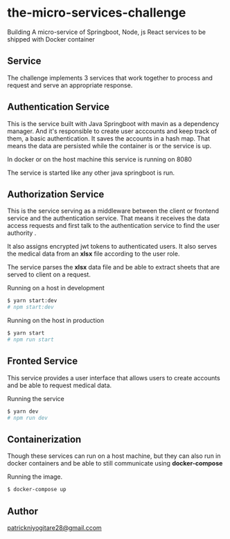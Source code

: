 # the-micro-services-challenge
Building A micro-service of Springboot, Node, js React services to be shipped with Docker container

## Service

The challenge implements 3 services that work together to process and request and serve an appropriate response.

## Authentication Service

This is the service built with Java Springboot with mavin as a dependency manager. And it's responsible to create user acccounts and keep track of them,  a basic authentication.
It saves the accounts in a hash map. That means the data are persisted while the container is or the service is up.

In docker or on the host machine this service is running on 8080


The service is started like any other java springboot is run.

## Authorization Service

This is the service serving as a middleware between the client or frontend service and the authentication service. That means it receives the data access requests
and first talk to the authentication service to find the user authority .

It also assigns encrypted jwt tokens to authenticated users.
It also serves the medical data from an **xlsx** file according to the user role.

The service parses the **xlsx** data file and be able to extract sheets that are served to client on a request.

Running on a host in development

```sh
$ yarn start:dev
# npm start:dev
```

Running on the host in production

```sh
$ yarn start
# npm run start
```

## Fronted Service

This service provides a user interface that allows users to create accounts and be able to request medical data.

Running the service 

```sh
$ yarn dev
# npm run dev
```

## Containerization

Though these services can run on a host machine, but they can also run in docker containers and be able to still communicate using **docker-compose**

Running the image.

```sh
$ docker-compose up
```

## Author
patrickniyogitare28@gmail.ccom
